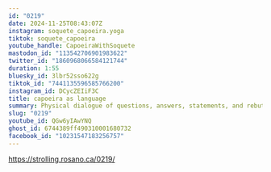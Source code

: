 ```yaml
---
id: "0219"
date: 2024-11-25T08:43:07Z
instagram: soquete_capoeira.yoga
tiktok: soquete_capoeira
youtube_handle: CapoeiraWithSoquete
mastodon_id: "113542706901983622"
twitter_id: "1860968066584121744"
duration: 1:55
bluesky_id: 3lbr52sso622g
tiktok_id: "7441135596585766200"
instagram_id: DCycZEIiF3C
title: capoeira as language
summary: Physical dialogue of questions, answers, statements, and rebuttals.
slug: "0219"
youtube_id: QGw6yIAwYNQ
ghost_id: 6744389ff490310001680732
facebook_id: "10231547183256757"
---
```

https://strolling.rosano.ca/0219/
